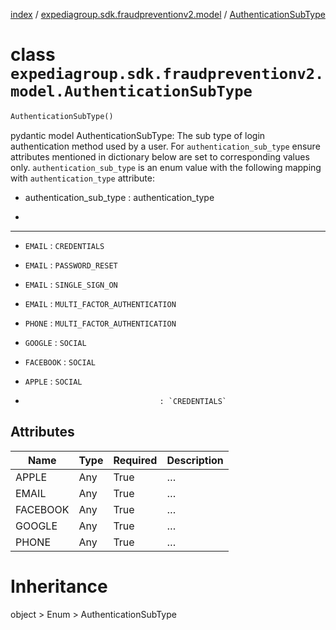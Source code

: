 [index](index.md) /
[expediagroup.sdk.fraudpreventionv2.model](expediagroup.sdk.fraudpreventionv2.model.md)
/ [AuthenticationSubType](AuthenticationSubType.md)

# class `expediagroup.sdk.fraudpreventionv2.model.AuthenticationSubType`

```python
AuthenticationSubType()
```

pydantic model AuthenticationSubType: The sub type of login
authentication method used by a user. For `authentication_sub_type`
ensure attributes mentioned in dictionary below are set to corresponding
values only. `authentication_sub_type` is an enum value with the
following mapping with `authentication_type` attribute:

- authentication_sub_type   :     authentication_type

-

______________________________________________________________________

- `EMAIL` : `CREDENTIALS`

- `EMAIL` : `PASSWORD_RESET`

- `EMAIL` : `SINGLE_SIGN_ON`

- `EMAIL` : `MULTI_FACTOR_AUTHENTICATION`

- `PHONE` : `MULTI_FACTOR_AUTHENTICATION`

- `GOOGLE` : `SOCIAL`

- `FACEBOOK` : `SOCIAL`

- `APPLE` : `SOCIAL`

- ```
                                : `CREDENTIALS`
  ```

## Attributes

| Name     | Type | Required | Description |
| -------- | ---- | -------- | ----------- |
| APPLE    | Any  | True     | …           |
| EMAIL    | Any  | True     | …           |
| FACEBOOK | Any  | True     | …           |
| GOOGLE   | Any  | True     | …           |
| PHONE    | Any  | True     | …           |

# Inheritance

object > Enum > AuthenticationSubType
